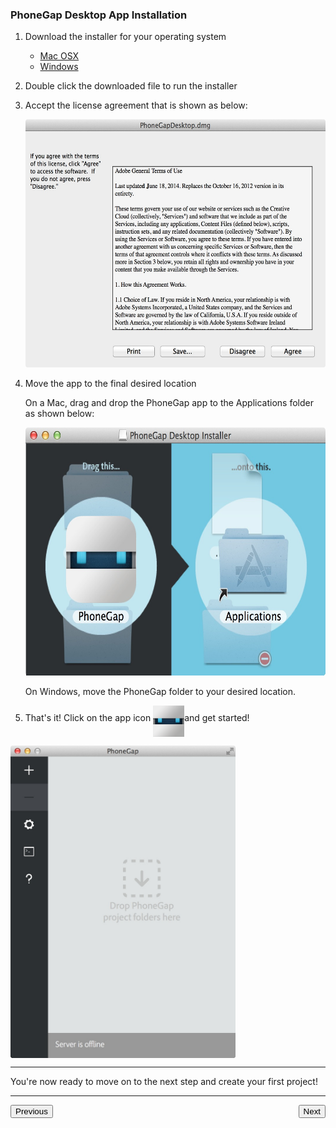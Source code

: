 <link href="../css/styles.css" rel="stylesheet">
<link href="../css/bootstrap.css" rel="stylesheet">

### PhoneGap Desktop App Installation

1. Download the installer for your operating system
	- [Mac OSX](https://github.com/phonegap/phonegap-app-desktop/releases/download/0.1.3/PhoneGapDesktop.dmg)
	- [Windows](https://github.com/phonegap/phonegap-app-desktop/releases/download/0.1.3/PhoneGapSetup.exe)

2. Double click the downloaded file to run the installer

3. Accept the license agreement that is shown as below:

	<img src="../images/license-agreement.jpg" width="500" height="397"/>
	
4. Move the app to the final desired location

	On a Mac, drag and drop the PhoneGap app to the Applications folder as shown below:

     <img src="../images/drag-to-apps-folder.jpg" width="500" height="397"/>

	On Windows, move the PhoneGap folder to your desired location.
    
5. That's it! Click on the app icon  <img src="../images/dev-app-icon.png" width="50" height="50" align="middle"/>and get started!

  <img src="../images/desktop-app-run.jpg" width="360" height="500" align="middle"/>

<hr>
You're now ready to move on to the next step and create your first project!
<hr>
<a href="install-guide.html"><button class="btn">Previous</button></a><a href="developer-install.html"><button class="btn" style="float:right">Next</button></a>